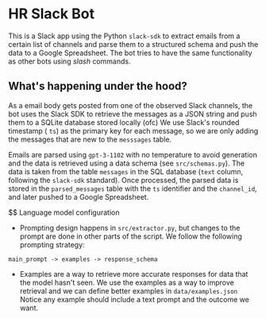 # HR Slack Bot

This is a Slack app using the Python `slack-sdk` to extract emails from a certain list of channels
and parse them to a structured schema and push the data to a Google Spreadsheet. The bot tries
to have the same functionality as other bots using *slash* commands. 

## What's happening under the hood? 

As a email body gets posted from one of the observed Slack channels, the bot uses the Slack SDK
to retrieve the messages as a JSON string and push them to a SQLite database stored locally (ofc)
We use Slack's rounded timestamp ( `ts`) as the primary key for each message, so we are only adding
the messages that are new to the `messsages` table. 

Emails are parsed using `gpt-3-1102` with no temperature to avoid generation and the data is
retrieved using a data schema (see `src/schemas.py`). The data is taken from the table `messages`
in the SQL database (`text` column, following the `slack-sdk` standard). Once processed, the parsed
data is stored in the `parsed_messages` table with the `ts` identifier and the `channel_id`, and
later pushed to a Google Spreadsheet. 

$$ Language model configuration
 - Prompting design happens in `src/extractor.py`, but changes to the prompt are done in other 
 parts of the script. We follow the following prompting strategy:
 ```
 main_prompt -> examples -> response_schema 
 ```
 - Examples are a way to retrieve more accurate responses for data that the model hasn't seen. We
 use the examples as a way to improve retrieval and we can define better examples in `data/examples.json`
 Notice any example should include a text prompt and the outcome we want. 


